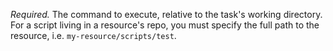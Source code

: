 *Required.* The command to execute, relative to the task's working directory. For a script living in a resource's repo, you must specify the full path to the resource, i.e. `my-resource/scripts/test`.